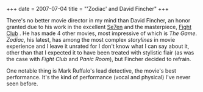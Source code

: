 +++
date = 2007-07-04
title = "'Zodiac' and David Fincher"
+++

There\'s no better movie director in my mind than David Fincher, an
honor granted due to his work in the excellent [Se7en] and the
masterpiece, [Fight Club] . He has made 4 other movies, most impressive
of which is *The Game*. *Zodiac*, his latest, has among the most complex
*storylines* in movie experience and I leave it unrated for I don\'t
know what I can say about it, other than that I expected it to have been
treated with stylistic flair (as was the case with *Fight Club* and
*Panic Room*), but Fincher decided to refrain.

One notable thing is Mark Ruffalo\'s lead detective, the movie\'s best
performance. It\'s the kind of performance (vocal and physical) I\'ve
never seen before.

  [Se7en]: http://movies.tshepang.net/se7en-1995
  [Fight Club]: http://movies.tshepang.net/fight-club-1999
